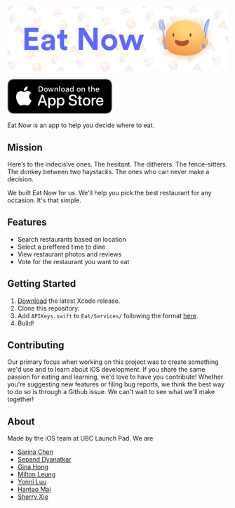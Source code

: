![Eat Now](./Images/eatnow.png)

[![Download on the App Store](./Images/appstore.svg)](https://itunes.apple.com/ca/app/eat-now-find-where-to-eat/id1366648100?mt=8)

Eat Now is an app to help you decide where to eat.

## Mission
Here’s to the indecisive ones. The hesitant. The ditherers. The fence-sitters. The donkey between two haystacks. The ones who can never make a decision. 

We built Eat Now for us. We'll help you pick the best restaurant for any occasion. It's that simple.

## Features
* Search restaurants based on location
* Select a preffered time to dine
* View restaurant photos and reviews
* Vote for the restaurant you want to eat

## Getting Started
1. [Download](https://developer.apple.com/xcode/download/) the latest Xcode release.
2. Clone this repository.
3. Add `APIKeys.swift` to `Eat/Services/` following the format [here](./Configs/APIKeys.swift).
4. Build!

## Contributing
Our primary focus when working on this project was to create something we'd use and to learn about iOS development. If you share the same passion for eating and learning, we'd love to have you contribute! Whether you're suggesting new features or filing bug reports, we think the best way to do so is through a Github issue. We can't wait to see what we'll make together!

## About
Made by the iOS team at UBC Launch Pad. We are
* [Sarina Chen](https://github.com/sarina-chen)
* [Sepand Dyanatkar](https://github.com/DSep)
* [Gina Hong](https://github.com/1ginahong)
* [Milton Leung](https://github.com/miltonleung)
* [Yonni Luu](https://github.com/yonniluu)
* [Hantao Mai](https://github.com/hantaom)
* [Sherry Xie](https://github.com/sherryyx)

